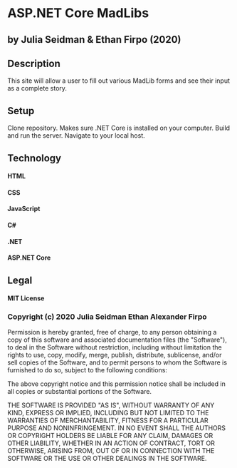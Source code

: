 # ASP.NET Core MadLibs

## by Julia Seidman & Ethan Firpo (2020)

## Description

This site will allow a user to fill out various MadLib forms and see their input as a complete story.

## Setup

Clone repository. Makes sure .NET Core is installed on your computer. Build and run the server. Navigate to your local host. 

## Technology

#### HTML
#### CSS
#### JavaScript
#### C#
#### .NET
#### ASP.NET Core

## Legal

#### MIT License

### Copyright (c) 2020 Julia Seidman Ethan Alexander Firpo

Permission is hereby granted, free of charge, to any person obtaining a copy
of this software and associated documentation files (the "Software"), to deal
in the Software without restriction, including without limitation the rights
to use, copy, modify, merge, publish, distribute, sublicense, and/or sell
copies of the Software, and to permit persons to whom the Software is
furnished to do so, subject to the following conditions:

The above copyright notice and this permission notice shall be included in all
copies or substantial portions of the Software.

THE SOFTWARE IS PROVIDED "AS IS", WITHOUT WARRANTY OF ANY KIND, EXPRESS OR
IMPLIED, INCLUDING BUT NOT LIMITED TO THE WARRANTIES OF MERCHANTABILITY,
FITNESS FOR A PARTICULAR PURPOSE AND NONINFRINGEMENT. IN NO EVENT SHALL THE
AUTHORS OR COPYRIGHT HOLDERS BE LIABLE FOR ANY CLAIM, DAMAGES OR OTHER
LIABILITY, WHETHER IN AN ACTION OF CONTRACT, TORT OR OTHERWISE, ARISING FROM,
OUT OF OR IN CONNECTION WITH THE SOFTWARE OR THE USE OR OTHER DEALINGS IN THE
SOFTWARE.

